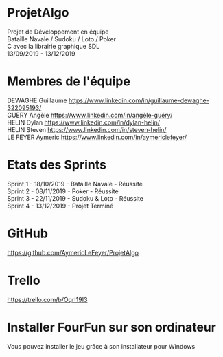 # ProjetAlgo  
Projet de Développement en équipe  
Bataille Navale / Sudoku / Loto / Poker  
C avec la librairie graphique SDL  
13/09/2019 - 13/12/2019  

# Membres de l'équipe
DEWAGHE Guillaume https://www.linkedin.com/in/guillaume-dewaghe-322095193/  
GUERY Angèle https://www.linkedin.com/in/angèle-guéry/  
HELIN Dylan https://www.linkedin.com/in/dylan-helin/  
HELIN Steven https://www.linkedin.com/in/steven-helin/  
LE FEYER Aymeric https://www.linkedin.com/in/aymericlefeyer/  

# Etats des Sprints
Sprint 1 - 18/10/2019 - Bataille Navale - Réussite  
Sprint 2 - 08/11/2019 - Poker - Réussite  
Sprint 3 - 22/11/2019 - Sudoku & Loto - Réussite  
Sprint 4 - 13/12/2019 - Projet Terminé  

# GitHub
https://github.com/AymericLeFeyer/ProjetAlgo

# Trello
https://trello.com/b/OqrI19I3

# Installer FourFun sur son ordinateur  
Vous pouvez installer le jeu grâce à son installateur pour Windows
